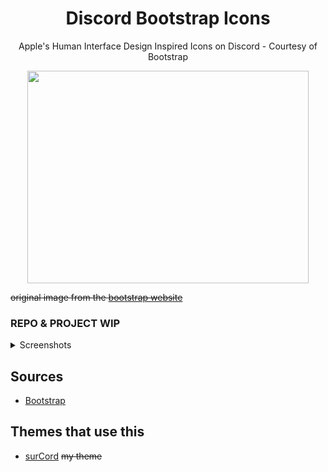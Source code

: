 <h1 align="center">Discord Bootstrap Icons</h1>
<p align="center">Apple's Human Interface Design Inspired Icons on Discord - Courtesy of Bootstrap</p>

<p align="center">
  <img width="450" height="340" src="https://user-images.githubusercontent.com/76500838/174455328-0f08c630-a992-4a68-b9bf-061e56be4386.png">
</p>

~~original image from the [bootstrap website](https://icons.getbootstrap.com/)~~


### REPO & PROJECT WIP

<details>
<summary>Screenshots</summary>
  
![image](https://user-images.githubusercontent.com/76500838/174454814-13f50b2e-3243-4a9e-b86d-f50365b1dba0.png)

![image](https://user-images.githubusercontent.com/76500838/174454834-659818e2-d799-4ab5-83df-00d56ef939c1.png)

![image](https://user-images.githubusercontent.com/76500838/174454863-6b62363e-b77c-44da-ac5e-eaf53eae6762.png)

![image](https://user-images.githubusercontent.com/76500838/174454873-b4324012-a791-4650-aa13-d45194c4ef93.png)

![image](https://user-images.githubusercontent.com/76500838/174454898-ac4d379a-383e-47cc-be7d-0385c51ecbc8.png)
  
</details>

## Sources
* [Bootstrap](https://icons.getbootstrap.com/)

## Themes that use this
* [surCord](https://github.com/SlippingGitty/surCord) ~~my theme~~
